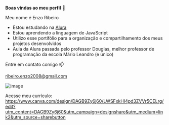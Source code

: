 **Boas vindas ao meu perfil** 💙

Meu nome é Enzo Ribeiro

- Estou estudando na [Alura](https://www.alura.com.br)
- Estou aprendendo a linguagem de JavaScript
- Utilizo esse portifólio para a organização e compartilhamento dos meus projetos desenvolvidos
- Aula da Alura passada pelo professor Douglas, melhor professor de programação da escola Mário Leandro (e único)

Entre em contato comigo 📫

ribeiro.enzo2008@gmail.com

![image](https://github.com/Enzoribeiro07/Enzoribeiro07/assets/157758865/6b836064-db3f-45f9-94de-9490af27ec07)

Acesse meu currículo: https://www.canva.com/design/DAGB9Zy6j60/LWSFxkHI4pd3ZVVr5CELrg/edit?utm_content=DAGB9Zy6j60&utm_campaign=designshare&utm_medium=link2&utm_source=sharebutton
